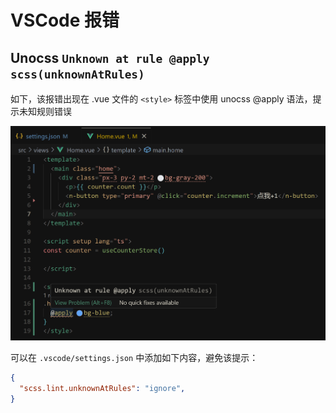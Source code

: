 # VSCode 报错

## Unocss `Unknown at rule @apply scss(unknownAtRules)`

如下，该报错出现在 .vue 文件的 `<style>` 标签中使用 unocss @apply 语法，提示未知规则错误

![unocss error: Unknown at rule @apply](./images/vscode_unocss_1.png)

可以在 `.vscode/settings.json` 中添加如下内容，避免该提示：

```json
{
  "scss.lint.unknownAtRules": "ignore",
}
```
